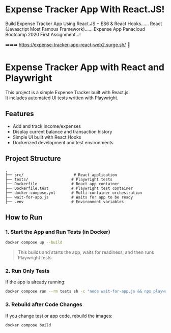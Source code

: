 # Expense Tracker App With React.JS!

Build Expense Tracker App Using React.JS + ES6 & React Hooks...... React (Javascript Most Famous Framework)...... Expense App Panacloud Bootcamp 2020 First Assignment...!

➡️➡️➡️ https://expense-tracker-app-react-web2.surge.sh/ 🚀

# Expense Tracker App with React and Playwright

This project is a simple Expense Tracker built with React.js.  
It includes automated UI tests written with Playwright.

## Features

- Add and track income/expenses
- Display current balance and transaction history
- Simple UI built with React Hooks
- Dockerized development and test environments

## Project Structure

```
.
├── src/                      # React application
├── tests/                   # Playwright tests
├── Dockerfile               # React app container
├── Dockerfile.test          # Playwright test container
├── docker-compose.yml       # Multi-container orchestration
├── wait-for-app.js          # Waits for app to be ready
├── .env                     # Environment variables
```

## How to Run

### 1. Start the App and Run Tests (in Docker)

```bash
docker compose up --build
```

> This builds and starts the app, waits for readiness, and then runs Playwright tests.

### 2. Run Only Tests

If the app is already running:

```bash
docker compose run --rm tests sh -c "node wait-for-app.js && npx playwright test"
```

### 3. Rebuild after Code Changes

If you change test or app code, rebuild the images:

```bash
docker compose build
```